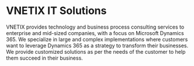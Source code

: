 # VNETIX IT Solutions
VNETIX provides technology and business process consulting services to enterprise and mid-sized companies, with a focus on Microsoft Dynamics 365. We specialize in large and complex implementations where customers want to leverage Dynamics 365 as a strategy to transform their businesses. We provide customized solutions as per the needs of the customer to help them succeed in their business.
